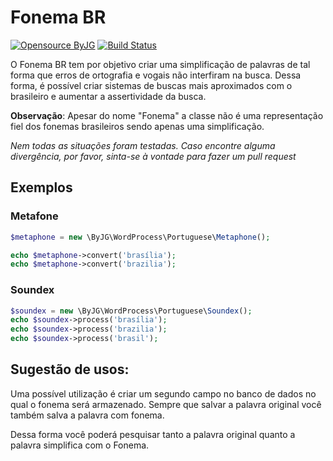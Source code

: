 # Fonema BR

[![Opensource ByJG](https://img.shields.io/badge/opensource-byjg.com-brightgreen.svg)](http://opensource.byjg.com)
[![Build Status](https://travis-ci.com/byjg/fonemabr.svg?branch=master)](https://travis-ci.com/byjg/fonemabr)

O Fonema BR tem por objetivo criar uma simplificação de palavras de tal forma que erros de ortografia e
vogais não interfiram na busca. Dessa forma, é possível criar sistemas de buscas mais aproximados com o 
brasileiro e aumentar a assertividade da busca.

**Observação**: Apesar do nome "Fonema" a classe não é uma representação fiel dos fonemas brasileiros sendo
apenas uma simplificação.

*Nem todas as situações foram testadas. Caso encontre alguma divergência, por favor, sinta-se à vontade para
fazer um pull request*

## Exemplos

### Metafone

```php
$metaphone = new \ByJG\WordProcess\Portuguese\Metaphone();

echo $metaphone->convert('brasília');
echo $metaphone->convert('brazilia');
```

### Soundex

```php
$soundex = new \ByJG\WordProcess\Portuguese\Soundex();
echo $soundex->process('brasília');
echo $soundex->process('brazilia');
echo $soundex->process('brasil');
```

## Sugestão de usos:

Uma possível utilização é criar um segundo campo no banco de dados no qual o fonema será armazenado. 
Sempre que salvar a palavra original você também salva a palavra com fonema.

Dessa forma você poderá pesquisar tanto a palavra original quanto a palavra simplifica com o Fonema.


